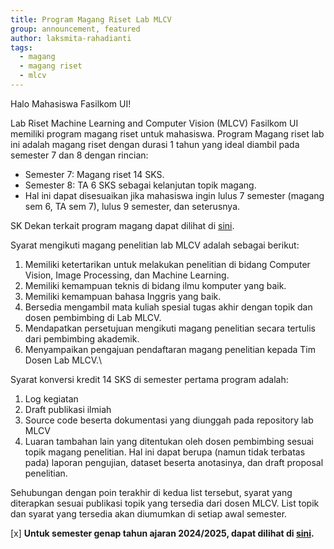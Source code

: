```yaml
---
title: Program Magang Riset Lab MLCV
group: announcement, featured 
author: laksmita-rahadianti
tags:
  - magang
  - magang riset
  - mlcv
---
```


Halo Mahasiswa Fasilkom UI!

<!-- excerpt start -->
Lab Riset Machine Learning and Computer Vision (MLCV) Fasilkom UI memiliki program magang riset untuk mahasiswa. Program Magang riset lab ini adalah magang riset dengan durasi 1 tahun yang ideal diambil pada semester 7 dan 8 dengan rincian:
- Semester 7: Magang riset 14 SKS.
- Semester 8: TA 6 SKS sebagai kelanjutan topik magang.
- Hal ini dapat disesuaikan jika mahasiswa ingin lulus 7 semester (magang sem 6, TA sem 7), lulus 9 semester, dan seterusnya.
<!-- excerpt end -->

SK Dekan terkait program magang dapat dilihat di [sini](https://drive.google.com/file/d/1y490x5MXkXsca8uLU2CiCEnuzWfLWKhG/view?usp=sharing).

Syarat mengikuti magang penelitian lab MLCV adalah sebagai berikut:
 1. Memiliki ketertarikan untuk melakukan penelitian di bidang Computer Vision, Image Processing, dan Machine Learning.
 2. Memiliki kemampuan teknis di bidang ilmu komputer yang baik.
 3. Memiliki kemampuan bahasa Inggris yang baik.
 4. Bersedia mengambil mata kuliah spesial tugas akhir dengan topik dan dosen pembimbing di Lab MLCV.
 5. Mendapatkan persetujuan mengikuti magang penelitian secara tertulis dari pembimbing akademik.
 6. Menyampaikan pengajuan pendaftaran magang penelitian kepada Tim Dosen Lab MLCV.\

Syarat konversi kredit 14 SKS di semester pertama program adalah:
 1. Log kegiatan
 2. Draft publikasi ilmiah
 3. Source code beserta dokumentasi yang diunggah pada repository lab MLCV
 4. Luaran tambahan lain yang ditentukan oleh dosen pembimbing sesuai topik magang penelitian. Hal ini dapat berupa (namun tidak terbatas pada) laporan pengujian, dataset beserta anotasinya, dan draft proposal penelitian.

Sehubungan dengan poin terakhir di kedua list tersebut, syarat yang diterapkan sesuai publikasi topik yang tersedia dari dosen MLCV. List topik dan syarat yang tersedia akan diumumkan di setiap awal semester.

 [x] **Untuk semester genap tahun ajaran 2024/2025, dapat dilihat di [sini](magang-mlcv-lab-jan25.html).**
